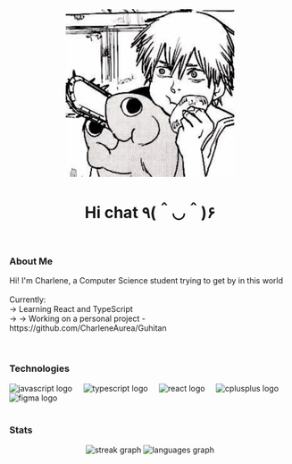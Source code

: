 <div align="center">
  <img height="300" src="images/denji.jpg">
  <h1 font-size="550">Hi chat ٩(＾◡＾)۶</h1>
</div> 
<br>

<h3 align="left">About Me</h3>
<p>Hi! I'm Charlene, a Computer Science student trying to get by in this world<br><br>
Currently: <br>
-> Learning React and TypeScript<br>->
-> Working on a personal project - https://github.com/CharleneAurea/Guhitan <br>
</p>
<br>

<h3 align="left">Technologies</h3>
<div align="left">
  <img src="https://cdn.jsdelivr.net/gh/devicons/devicon/icons/javascript/javascript-original.svg" height="40" alt="javascript logo"  />
  <img width="12" />
  <img src="https://cdn.jsdelivr.net/gh/devicons/devicon/icons/typescript/typescript-original.svg" height="40" alt="typescript logo"  />
  <img width="12" />
  <img src="https://cdn.jsdelivr.net/gh/devicons/devicon/icons/react/react-original.svg" height="40" alt="react logo"  />
  <img width="12" />
  <img src="https://cdn.jsdelivr.net/gh/devicons/devicon/icons/cplusplus/cplusplus-original.svg" height="40" alt="cplusplus logo"  />
  <img width="12" />
  <img src="https://cdn.jsdelivr.net/gh/devicons/devicon/icons/figma/figma-original.svg" height="40" alt="figma logo"  />
</div> 
<br>

<h3>Stats</h3>
<div align="center">
  <img src="https://streak-stats.demolab.com?user=CharleneAurea&locale=en&mode=daily&theme=github_dark&hide_border=true&border_radius=5&order=3" height="150" alt="streak graph"  />
  <img src="https://github-readme-stats.vercel.app/api/top-langs?username=CharleneAurea&locale=en&hide_title=false&layout=compact&card_width=320&langs_count=5&theme=github_dark&hide_border=true&order=2" height="150" alt="languages graph"  />
</div>


